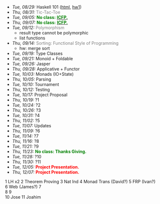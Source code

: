 - *Tue, 08/29:* Haskell 101 ([html](lectures/Haskell101.html), [hw1](homeworks/HW1.html))
- *Thu, 08/31:* <span style="color:gray"> Tic-Tac-Toe</span>
- *Tue, 09/05:* <span style="color:green">**No class:**</span> [<span style="color:green">**ICFP.**</span>](http://conf.researchr.org/home/icfp-2017) 
- *Thu, 09/07:* <span style="color:green">**No class:**</span> [<span style="color:green">**ICFP.**</span>](http://conf.researchr.org/home/icfp-2017) 
- *Tue, 09/12:* <span style="color:gray"> Polymorphism</span>
   - result type cannot be polymorphic 
   - list functions
- *Thu, 09/14:* <span style="color:gray"> Sorting: Functional Style of Programming</span>
   - hw: merge sort
- *Tue, 09/19:* Type Classes 
- *Tue, 09/21:* Monoid + Foldable
- *Tue, 09/26:* Jasper
- *Thu, 09/28:* Applicative + Functor
- *Tue, 10/03:* Monads (IO+State)
- *Thu, 10/05:* Parsing
- *Tue, 10/10:* Tournament
- *Thu, 10/12:* Testing
- *Tue, 10/17:* Project Proposal 
- *Thu, 10/19:* ?1
- *Tue, 10/24:* ?2
- *Thu, 10/26:* ?3
- *Tue, 10/31:* ?4
- *Thu, 11/02:* ?5
- *Tue, 11/07:* Updates
- *Thu, 11/09:* ?6
- *Tue, 11/14:* ?7
- *Thu, 11/16:* ?8
- *Tue, 11/21:* ?9
- *Thu, 11/23:* <span style="color:green">**No class: Thanks Giving.**</span> 
- *Tue, 11/28:* ?10
- *Thu, 11/30:* ?11
- *Tue, 12/05:* <span style="color:red">**Project Presentation.**</span> 
- *Thu, 12/07:* <span style="color:red">**Project Presentation.**</span> 

1  LH x2
2  Theorem Proving
3  Nat Ind
4  Monad Trans (David?)
5  FRP (Ivan?)
6  Web (James?)
7  
8 
9   
10 Jose 
11 Joahim



